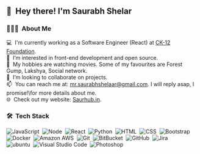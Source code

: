 ## 👋 &nbsp;Hey there! I'm Saurabh Shelar

### 👨🏻‍💻 &nbsp;About Me

💻 &nbsp;I'm currently working as a Software Engineer (React) at [CK-12 Foundation](https://ck12.org).\
🌱 &nbsp;I’m interested in front-end development and open source.\
👀 &nbsp;My hobbies are watching movies. Some of my favourites are Forest Gump, Lakshya, Social network.\
💞️ &nbsp;I’m looking to collaborate on projects.\
📫 &nbsp;You can reach me at: mr.saurabhshelaar@gmail.com. I will reply asap, I promise!\for more details about me.\
🌐 &nbsp;Check out my website: [Saurhub.in](https://saurhub.in).

### 🛠 &nbsp;Tech Stack

![JavaScript](https://img.shields.io/badge/-JavaScript-05122A?style=flat&logo=javascript)&nbsp;
![Node](https://img.shields.io/badge/-Node-05122A?style=flat&logo=nodedotjs&logoColor=FFA518)&nbsp;
![React](https://img.shields.io/badge/-React-05122A?style=flat&logo=react&logoColor=808080)&nbsp;
![Python](https://img.shields.io/badge/-Python-05122A?style=flat&logo=python)&nbsp;
![HTML](https://img.shields.io/badge/-HTML-05122A?style=flat&logo=HTML5)&nbsp;
![CSS](https://img.shields.io/badge/-CSS-05122A?style=flat&logo=CSS3&logoColor=1572B6)&nbsp;
![Bootstrap](https://img.shields.io/badge/-Bootstrap-05122A?style=flat&logo=bootstrap&logoColor=563D7C)\
![Docker](https://img.shields.io/badge/-Docker-05122A?style=flat&logo=docker&logoColor=2496ED)&nbsp;
![Amazon AWS](https://img.shields.io/badge/-Amazon%20AWS-05122A?style=flat&logo=amazon-AWS&logoColor=FF9900)&nbsp;
![Git](https://img.shields.io/badge/-Git-05122A?style=flat&logo=git)&nbsp;
![BitBucket](https://img.shields.io/badge/-BitBucket-05122A?style=flat&logo=bitbucket&logoColor=0052CC)&nbsp;
![GitHub](https://img.shields.io/badge/-GitHub-05122A?style=flat&logo=github)&nbsp;
![Jira](https://img.shields.io/badge/-Jira-05122A?style=flat&logo=jira&logoColor=0052CC)\
![ubuntu](https://img.shields.io/badge/-Ubuntu-05122A?style=flat&logo=ubuntu&logoColor=E95420)&nbsp;
![Visual Studio Code](https://img.shields.io/badge/-Visual%20Studio%20Code-05122A?style=flat&logo=visual-studio-code&logoColor=007ACC)&nbsp;
![Photoshop](https://img.shields.io/badge/-Photoshop-05122A?style=flat&logo=adobe-photoshop)&nbsp;
